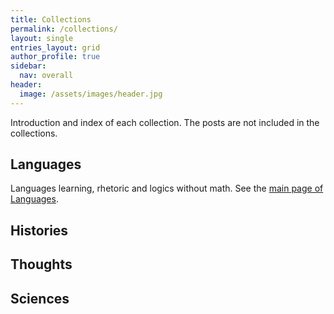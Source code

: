```yaml
---
title: Collections
permalink: /collections/
layout: single
entries_layout: grid
author_profile: true
sidebar:
  nav: overall
header:
  image: /assets/images/header.jpg
---
```


Introduction and index of each collection. The posts are not included in the collections.

## Languages

Languages learning, rhetoric and logics without math. See the [main page of Languages](/zz/ci/2024/04/06/zz-ci).

## Histories

## Thoughts

## Sciences
